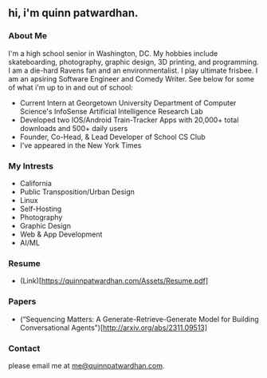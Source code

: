 ## hi, i'm quinn patwardhan. 

### About Me
I'm a high school senior in Washington, DC. My hobbies include skateboarding, photography, graphic design, 3D printing, and programming. I am a die-hard Ravens fan and an environmentalist. I play ultimate frisbee. I am an apsiring Software Engineer and Comedy Writer. See below for some of what i'm up to in and out of school:
- Current Intern at Georgetown University Department of Computer Science's InfoSense Artificial Intelligence Research Lab
- Developed two IOS/Android Train-Tracker Apps with 20,000+ total downloads and 500+ daily users
- Founder, Co-Head, & Lead Developer of School CS Club
- I've appeared in the New York Times

### My Intrests
- California
- Public Transposition/Urban Design 
- Linux
- Self-Hosting
- Photography
- Graphic Design
- Web & App Development
- AI/ML

### Resume
- (Link)[https://quinnpatwardhan.com/Assets/Resume.pdf]

### Papers 
- (“Sequencing Matters: A Generate-Retrieve-Generate Model for Building
Conversational Agents")[http://arxiv.org/abs/2311.09513]

### Contact

please email me at me@quinnpatwardhan.com.

